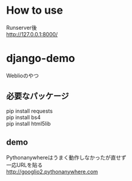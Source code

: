 # How to use
Runserver後  
http://127.0.0.1:8000/

# django-demo
Weblioのやつ

## 必要なパッケージ
pip install requests  
pip install bs4  
pip install html5lib  

## demo
Pythonanywhereはうまく動作しなかったが直せず  
一応URLを貼る  
http://googlio2.pythonanywhere.com
